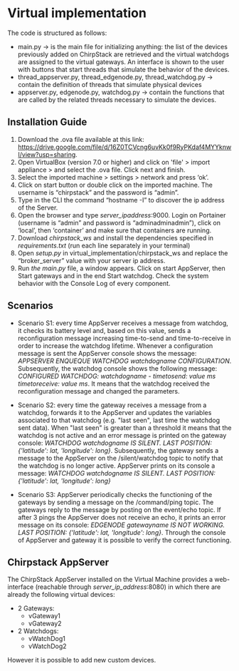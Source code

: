 # Virtual implementation
 
The code is structured as follows:
* main.py → is the main file for initializing anything: the list of the devices previously added on ChirpStack are retrieved and the virtual watchdogs are assigned to the virtual gateways. An interface is shown to the user with buttons that start threads that simulate the behavior of the devices.
* thread_appserver.py, thread_edgenode.py, thread_watchdog.py → contain the definition of threads that simulate physical devices
* appserver.py, edgenode.py, watchdog.py → contain the functions that are called by the related threads necessary to simulate the devices.

## Installation Guide
1. Download the .ova file available at this link: https://drive.google.com/file/d/16Z0TCVcng6uvKk0f9RyPKdaf4MYYknwI/view?usp=sharing.
2. Open VirtualBox (version 7.0 or higher) and click on 'file' > import appliance > and select the .ova file. Click next and finish.
3. Select the imported machine > settings > network and press ‘ok’.
4. Click on start button or double click on the imported machine. The username is “chirpstack” and the password is “admin”. 
5. Type in the CLI the command “hostname -I” to discover the ip address of the Server.
6. Open the browser and type *server_ipaddress*:9000. Login on Portainer (username is “admin” and password is “adminadminadmin”), click on ‘local’, then ‘container’ and make sure that containers are running.
7. Download *chirpstack_ws* and install the dependencies specified in *requirements.txt* (run each line separately in your terminal)
8. Open *setup.py* in virtual_implementation/chirpstack_ws and replace the “broker_server” value with your server ip address.
9. Run *the main.py* file, a window appears. Click on start AppServer, then Start gateways and in the end Start watchdog. Check the system behavior with the Console Log of every component.

## Scenarios
* Scenario S1: every time AppServer receives a message from watchdog, it checks its battery level and, based on this value, sends a reconfiguration message increasing time-to-send and time-to-receive in order to increase the watchdog lifetime. Whenever a configuration message is sent the AppServer console shows the message: *APPSERVER ENQUEQUE WATCHDOG watchdogname CONFIGURATION*. Subsequently, the watchdog console shows the following message: *CONFIGURED WATCHDOG: watchdogname - timetosend: value ms timetoreceive: value ms*. It means that the watchdog received the reconfiguration message and changed the parameters.

* Scenario S2: every time the gateway receives a message from a watchdog, forwards it to the AppServer and updates the variables associated to that watchdog (e.g. "last seen", last time the watchdog sent data). When "last seen" is greater than a threshold it means that the watchdog is not active and an error message is printed on the gateway console: *WATCHDOG watchdogname IS SILENT. LAST POSITION: {'latitude': lat, 'longitude': long}*. Subsequently, the gateway sends a message to the AppServer on the /silent/watchdog topic to notify that the watchdog is no longer active. AppServer prints on its console a message: *WATCHDOG watchdogname IS SILENT. LAST POSITION:{'latitude': lat, 'longitude': long}*

* Scenario S3: AppServer periodically checks the functioning of the gateways by sending a message on the /command/ping topic. The gateways reply to the message by posting on the event/echo topic. If after 3 pings the AppServer does not receive an echo, it prints an error message on its console: *EDGENODE gatewayname IS NOT WORKING. LAST POSITION: {'latitude': lat, 'longitude': long}*. Through the console of AppServer and gateway it is possible to verify the correct functioning.


## Chirpstack AppServer
The ChirpStack AppServer installed on the Virtual Machine provides a web-interface (reachable through *server_ip_address*:8080) in which there are already the following virtual devices:
* 2 Gateways:
    * vGateway1
    * vGateway2
* 2 Watchdogs:
    * vWatchDog1	
    * vWatchDog2

However it is possible to add new custom devices.
